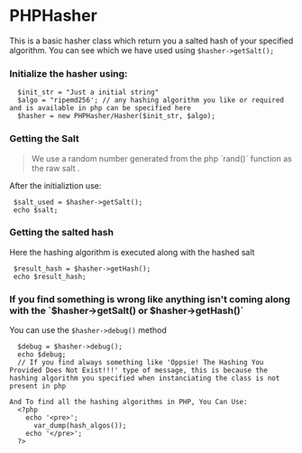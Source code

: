 # PHPHasher

This is a basic hasher class which return you a salted hash of your specified algorithm. You can see which we have used using `$hasher->getSalt();`

<h3>Initialize the hasher using: </h3>

  ```
    $init_str = "Just a initial string"
    $algo = "ripemd256'; // any hashing algorithm you like or required and is available in php can be specified here
    $hasher = new PHPHasher/Hasher($init_str, $algo);
  ```

<h3> Getting the Salt </h3>

 <blockquote> We use a random number generated from the php `rand()` function as the raw salt . </blockquote>
 
 After the initializtion use:
 
 ```
  $salt_used = $hasher->getSalt();
  echo $salt;
 ```
 
 <h3> Getting the salted hash </h3>
 
 <blockqoute> Here the hashing algorithm is executed along with the hashed salt </blockqoute>
 
 ```
  $result_hash = $hasher->getHash();
  echo $result_hash;
 ```
 
 <h3> If you find something is wrong like anything isn't coming along with the `$hasher->getSalt() or $hasher->getHash()` </h3>
 
 <blockqoute> You can use the `$hasher->debug()` method </blockquote>
 
```
  $debug = $hasher->debug();
  echo $debug;
  // If you find always something like 'Oppsie! The Hashing You Provided Does Not Exist!!!' type of message, this is because the hashing algorithm you specified when instanciating the class is not present in php
```

```
And To find all the hashing algorithms in PHP, You Can Use:
  <?php
    echo '<pre>';
      var_dump(hash_algos());
    echo '</pre>';
  ?>
```
